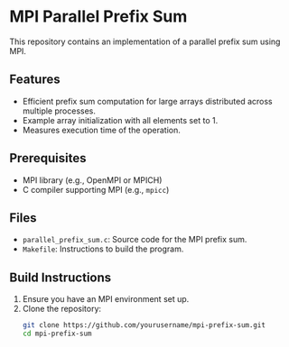 # MPI Parallel Prefix Sum

This repository contains an implementation of a parallel prefix sum using MPI.

## Features
- Efficient prefix sum computation for large arrays distributed across multiple processes.
- Example array initialization with all elements set to 1.
- Measures execution time of the operation.

## Prerequisites
- MPI library (e.g., OpenMPI or MPICH)
- C compiler supporting MPI (e.g., `mpicc`)

## Files
- `parallel_prefix_sum.c`: Source code for the MPI prefix sum.
- `Makefile`: Instructions to build the program.

## Build Instructions
1. Ensure you have an MPI environment set up.
2. Clone the repository:
   ```bash
   git clone https://github.com/yourusername/mpi-prefix-sum.git
   cd mpi-prefix-sum
